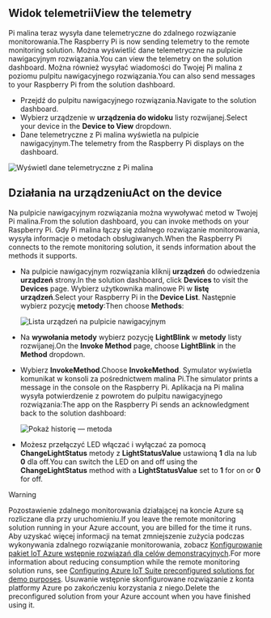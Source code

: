 ## <a name="view-the-telemetry"></a><span data-ttu-id="08421-101">Widok telemetrii</span><span class="sxs-lookup"><span data-stu-id="08421-101">View the telemetry</span></span>

<span data-ttu-id="08421-102">Pi malina teraz wysyła dane telemetryczne do zdalnego rozwiązanie monitorowania.</span><span class="sxs-lookup"><span data-stu-id="08421-102">The Raspberry Pi is now sending telemetry to the remote monitoring solution.</span></span> <span data-ttu-id="08421-103">Można wyświetlić dane telemetryczne na pulpicie nawigacyjnym rozwiązania.</span><span class="sxs-lookup"><span data-stu-id="08421-103">You can view the telemetry on the solution dashboard.</span></span> <span data-ttu-id="08421-104">Można również wysyłać wiadomości do Twojej Pi malina z poziomu pulpitu nawigacyjnego rozwiązania.</span><span class="sxs-lookup"><span data-stu-id="08421-104">You can also send messages to your Raspberry Pi from the solution dashboard.</span></span>

- <span data-ttu-id="08421-105">Przejdź do pulpitu nawigacyjnego rozwiązania.</span><span class="sxs-lookup"><span data-stu-id="08421-105">Navigate to the solution dashboard.</span></span>
- <span data-ttu-id="08421-106">Wybierz urządzenie w **urządzenia do widoku** listy rozwijanej.</span><span class="sxs-lookup"><span data-stu-id="08421-106">Select your device in the **Device to View** dropdown.</span></span>
- <span data-ttu-id="08421-107">Dane telemetryczne z Pi malina wyświetla na pulpicie nawigacyjnym.</span><span class="sxs-lookup"><span data-stu-id="08421-107">The telemetry from the Raspberry Pi displays on the dashboard.</span></span>

![Wyświetl dane telemetryczne z Pi malina][img-telemetry-display]

## <a name="act-on-the-device"></a><span data-ttu-id="08421-109">Działania na urządzeniu</span><span class="sxs-lookup"><span data-stu-id="08421-109">Act on the device</span></span>

<span data-ttu-id="08421-110">Na pulpicie nawigacyjnym rozwiązania można wywoływać metod w Twojej Pi malina.</span><span class="sxs-lookup"><span data-stu-id="08421-110">From the solution dashboard, you can invoke methods on your Raspberry Pi.</span></span> <span data-ttu-id="08421-111">Gdy Pi malina łączy się zdalnego rozwiązanie monitorowania, wysyła informacje o metodach obsługiwanych.</span><span class="sxs-lookup"><span data-stu-id="08421-111">When the Raspberry Pi connects to the remote monitoring solution, it sends information about the methods it supports.</span></span>

- <span data-ttu-id="08421-112">Na pulpicie nawigacyjnym rozwiązania kliknij **urządzeń** do odwiedzenia **urządzeń** strony.</span><span class="sxs-lookup"><span data-stu-id="08421-112">In the solution dashboard, click **Devices** to visit the **Devices** page.</span></span> <span data-ttu-id="08421-113">Wybierz użytkownika malinowe Pi w **listę urządzeń**.</span><span class="sxs-lookup"><span data-stu-id="08421-113">Select your Raspberry Pi in the **Device List**.</span></span> <span data-ttu-id="08421-114">Następnie wybierz pozycję **metody**:</span><span class="sxs-lookup"><span data-stu-id="08421-114">Then choose **Methods**:</span></span>

    ![Lista urządzeń na pulpicie nawigacyjnym][img-list-devices]

- <span data-ttu-id="08421-116">Na **wywołania metody** wybierz pozycję **LightBlink** w **metody** listy rozwijanej.</span><span class="sxs-lookup"><span data-stu-id="08421-116">On the **Invoke Method** page, choose **LightBlink** in the **Method** dropdown.</span></span>

- <span data-ttu-id="08421-117">Wybierz **InvokeMethod**.</span><span class="sxs-lookup"><span data-stu-id="08421-117">Choose **InvokeMethod**.</span></span> <span data-ttu-id="08421-118">Symulator wyświetla komunikat w konsoli za pośrednictwem malina Pi.</span><span class="sxs-lookup"><span data-stu-id="08421-118">The simulator prints a message in the console on the Raspberry Pi.</span></span> <span data-ttu-id="08421-119">Aplikacja na Pi malina wysyła potwierdzenie z powrotem do pulpitu nawigacyjnego rozwiązania:</span><span class="sxs-lookup"><span data-stu-id="08421-119">The app on the Raspberry Pi sends an acknowledgment back to the solution dashboard:</span></span>

    ![Pokaż historię — metoda][img-method-history]

- <span data-ttu-id="08421-121">Możesz przełączyć LED włączać i wyłączać za pomocą **ChangeLightStatus** metody z **LightStatusValue** ustawioną **1** dla na lub **0** dla off.</span><span class="sxs-lookup"><span data-stu-id="08421-121">You can switch the LED on and off using the **ChangeLightStatus** method with a **LightStatusValue** set to **1** for on or **0** for off.</span></span>

> [!WARNING]
> <span data-ttu-id="08421-122">Pozostawienie zdalnego monitorowania działającej na koncie Azure są rozliczane dla przy uruchomieniu.</span><span class="sxs-lookup"><span data-stu-id="08421-122">If you leave the remote monitoring solution running in your Azure account, you are billed for the time it runs.</span></span> <span data-ttu-id="08421-123">Aby uzyskać więcej informacji na temat zmniejszenie zużycia podczas wykonywania zdalnego rozwiązanie monitorowania, zobacz [Konfigurowanie pakiet IoT Azure wstępnie rozwiązań dla celów demonstracyjnych][lnk-demo-config].</span><span class="sxs-lookup"><span data-stu-id="08421-123">For more information about reducing consumption while the remote monitoring solution runs, see [Configuring Azure IoT Suite preconfigured solutions for demo purposes][lnk-demo-config].</span></span> <span data-ttu-id="08421-124">Usuwanie wstępnie skonfigurowane rozwiązanie z konta platformy Azure po zakończeniu korzystania z niego.</span><span class="sxs-lookup"><span data-stu-id="08421-124">Delete the preconfigured solution from your Azure account when you have finished using it.</span></span>


[img-telemetry-display]: media/iot-suite-raspberry-pi-kit-view-telemetry-simulator/telemetry.png
[img-list-devices]: media/iot-suite-raspberry-pi-kit-view-telemetry-simulator/listdevices.png
[img-method-history]: media/iot-suite-raspberry-pi-kit-view-telemetry-simulator/methodhistory.png

[lnk-demo-config]: https://github.com/Azure/azure-iot-remote-monitoring/blob/master/Docs/configure-preconfigured-demo.md